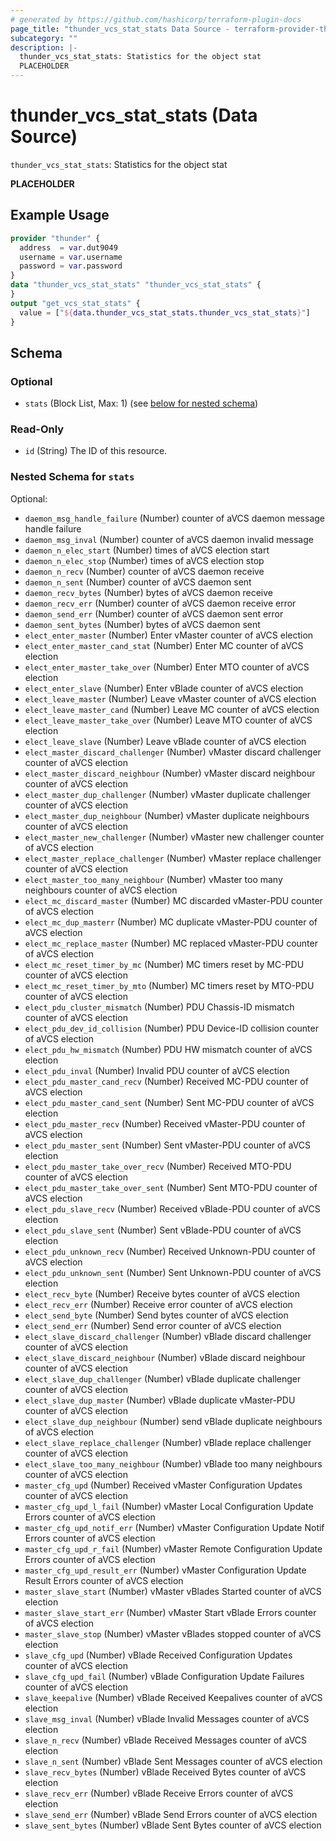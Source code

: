 ```yaml
---
# generated by https://github.com/hashicorp/terraform-plugin-docs
page_title: "thunder_vcs_stat_stats Data Source - terraform-provider-thunder"
subcategory: ""
description: |-
  thunder_vcs_stat_stats: Statistics for the object stat
  PLACEHOLDER
---
```


# thunder_vcs_stat_stats (Data Source)

`thunder_vcs_stat_stats`: Statistics for the object stat

__PLACEHOLDER__

## Example Usage

```terraform
provider "thunder" {
  address  = var.dut9049
  username = var.username
  password = var.password
}
data "thunder_vcs_stat_stats" "thunder_vcs_stat_stats" {
}
output "get_vcs_stat_stats" {
  value = ["${data.thunder_vcs_stat_stats.thunder_vcs_stat_stats}"]
}
```

<!-- schema generated by tfplugindocs -->
## Schema

### Optional

- `stats` (Block List, Max: 1) (see [below for nested schema](#nestedblock--stats))

### Read-Only

- `id` (String) The ID of this resource.

<a id="nestedblock--stats"></a>
### Nested Schema for `stats`

Optional:

- `daemon_msg_handle_failure` (Number) counter of aVCS daemon message handle failure
- `daemon_msg_inval` (Number) counter of aVCS daemon invalid message
- `daemon_n_elec_start` (Number) times of aVCS election start
- `daemon_n_elec_stop` (Number) times of aVCS election stop
- `daemon_n_recv` (Number) counter of aVCS daemon receive
- `daemon_n_sent` (Number) counter of aVCS daemon sent
- `daemon_recv_bytes` (Number) bytes of aVCS daemon receive
- `daemon_recv_err` (Number) counter of aVCS daemon receive error
- `daemon_send_err` (Number) counter of aVCS daemon sent error
- `daemon_sent_bytes` (Number) bytes of aVCS daemon sent
- `elect_enter_master` (Number) Enter vMaster counter of aVCS election
- `elect_enter_master_cand_stat` (Number) Enter MC counter of aVCS election
- `elect_enter_master_take_over` (Number) Enter MTO counter of aVCS election
- `elect_enter_slave` (Number) Enter vBlade counter of aVCS election
- `elect_leave_master` (Number) Leave vMaster counter of aVCS election
- `elect_leave_master_cand` (Number) Leave MC counter of aVCS election
- `elect_leave_master_take_over` (Number) Leave MTO counter of aVCS election
- `elect_leave_slave` (Number) Leave vBlade counter of aVCS election
- `elect_master_discard_challenger` (Number) vMaster discard challenger counter of aVCS election
- `elect_master_discard_neighbour` (Number) vMaster discard neighbour counter of aVCS election
- `elect_master_dup_challenger` (Number) vMaster duplicate challenger counter of aVCS election
- `elect_master_dup_neighbour` (Number) vMaster duplicate neighbours counter of aVCS election
- `elect_master_new_challenger` (Number) vMaster new challenger counter of aVCS election
- `elect_master_replace_challenger` (Number) vMaster replace challenger counter of aVCS election
- `elect_master_too_many_neighbour` (Number) vMaster too many neighbours counter of aVCS election
- `elect_mc_discard_master` (Number) MC discarded vMaster-PDU counter of aVCS election
- `elect_mc_dup_masterr` (Number) MC duplicate vMaster-PDU counter of aVCS election
- `elect_mc_replace_master` (Number) MC replaced vMaster-PDU counter of aVCS election
- `elect_mc_reset_timer_by_mc` (Number) MC timers reset by MC-PDU counter of aVCS election
- `elect_mc_reset_timer_by_mto` (Number) MC timers reset by MTO-PDU counter of aVCS election
- `elect_pdu_cluster_mismatch` (Number) PDU Chassis-ID mismatch counter of aVCS election
- `elect_pdu_dev_id_collision` (Number) PDU Device-ID collision counter of aVCS election
- `elect_pdu_hw_mismatch` (Number) PDU HW mismatch counter of aVCS election
- `elect_pdu_inval` (Number) Invalid PDU counter of aVCS election
- `elect_pdu_master_cand_recv` (Number) Received MC-PDU counter of aVCS election
- `elect_pdu_master_cand_sent` (Number) Sent MC-PDU counter of aVCS election
- `elect_pdu_master_recv` (Number) Received vMaster-PDU counter of aVCS election
- `elect_pdu_master_sent` (Number) Sent vMaster-PDU counter of aVCS election
- `elect_pdu_master_take_over_recv` (Number) Received MTO-PDU counter of aVCS election
- `elect_pdu_master_take_over_sent` (Number) Sent MTO-PDU counter of aVCS election
- `elect_pdu_slave_recv` (Number) Received vBlade-PDU counter of aVCS election
- `elect_pdu_slave_sent` (Number) Sent vBlade-PDU counter of aVCS election
- `elect_pdu_unknown_recv` (Number) Received Unknown-PDU counter of aVCS election
- `elect_pdu_unknown_sent` (Number) Sent Unknown-PDU counter of aVCS election
- `elect_recv_byte` (Number) Receive bytes counter of aVCS election
- `elect_recv_err` (Number) Receive error counter of aVCS election
- `elect_send_byte` (Number) Send bytes counter of aVCS election
- `elect_send_err` (Number) Send error counter of aVCS election
- `elect_slave_discard_challenger` (Number) vBlade discard challenger counter of aVCS election
- `elect_slave_discard_neighbour` (Number) vBlade discard neighbour counter of aVCS election
- `elect_slave_dup_challenger` (Number) vBlade duplicate challenger counter of aVCS election
- `elect_slave_dup_master` (Number) vBlade duplicate vMaster-PDU counter of aVCS election
- `elect_slave_dup_neighbour` (Number) send vBlade duplicate neighbours of aVCS election
- `elect_slave_replace_challenger` (Number) vBlade replace challenger counter of aVCS election
- `elect_slave_too_many_neighbour` (Number) vBlade too many neighbours counter of aVCS election
- `master_cfg_upd` (Number) Received vMaster Configuration Updates counter of aVCS election
- `master_cfg_upd_l_fail` (Number) vMaster Local Configuration Update Errors counter of aVCS election
- `master_cfg_upd_notif_err` (Number) vMaster Configuration Update Notif Errors counter of aVCS election
- `master_cfg_upd_r_fail` (Number) vMaster Remote Configuration Update Errors counter of aVCS election
- `master_cfg_upd_result_err` (Number) vMaster Configuration Update Result Errors counter of aVCS election
- `master_slave_start` (Number) vMaster vBlades Started counter of aVCS election
- `master_slave_start_err` (Number) vMaster Start vBlade Errors counter of aVCS election
- `master_slave_stop` (Number) vMaster vBlades stopped counter of aVCS election
- `slave_cfg_upd` (Number) vBlade Received Configuration Updates counter of aVCS election
- `slave_cfg_upd_fail` (Number) vBlade Configuration Update Failures counter of aVCS election
- `slave_keepalive` (Number) vBlade Received Keepalives counter of aVCS election
- `slave_msg_inval` (Number) vBlade Invalid Messages counter of aVCS election
- `slave_n_recv` (Number) vBlade Received Messages counter of aVCS election
- `slave_n_sent` (Number) vBlade Sent Messages counter of aVCS election
- `slave_recv_bytes` (Number) vBlade Received Bytes counter of aVCS election
- `slave_recv_err` (Number) vBlade Receive Errors counter of aVCS election
- `slave_send_err` (Number) vBlade Send Errors counter of aVCS election
- `slave_sent_bytes` (Number) vBlade Sent Bytes counter of aVCS election


